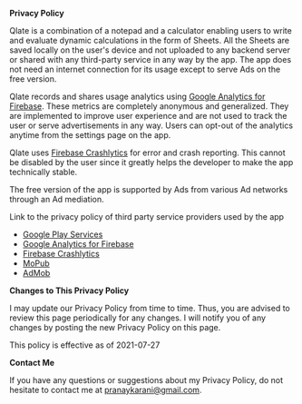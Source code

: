 **Privacy Policy**

Qlate is a combination of a notepad and a calculator enabling users to write and evaluate dynamic calculations in the form of Sheets.
All the Sheets are saved locally on the user's device and not uploaded to any backend server or shared with any third-party service in any way by the app. The app does not need an internet connection for its usage except to serve Ads on the free version.

Qlate records and shares usage analytics using [Google Analytics for Firebase](https://firebase.google.com/policies/analytics). These metrics are completely anonymous and generalized. They are implemented to improve user experience and are not used to track the user or serve advertisements in any way. Users can opt-out of the analytics anytime from the settings page on the app.

Qlate uses [Firebase Crashlytics](https://firebase.google.com/support/privacy/) for error and crash reporting. This cannot be disabled by the user since it greatly helps the developer to make the app technically stable.

The free version of the app is supported by Ads from various Ad networks through an Ad mediation.

Link to the privacy policy of third party service providers used by the app

*   [Google Play Services](https://www.google.com/policies/privacy/)
*   [Google Analytics for Firebase](https://firebase.google.com/policies/analytics)
*   [Firebase Crashlytics](https://firebase.google.com/support/privacy/)
*   [MoPub](https://www.mopub.com/en/legal/privacy)
*   [AdMob](https://support.google.com/admob/answer/6128543?hl=en)

**Changes to This Privacy Policy**

I may update our Privacy Policy from time to time. Thus, you are advised to review this page periodically for any changes. I will notify you of any changes by posting the new Privacy Policy on this page.

This policy is effective as of 2021-07-27

**Contact Me**

If you have any questions or suggestions about my Privacy Policy, do not hesitate to contact me at pranaykarani@gmail.com.

